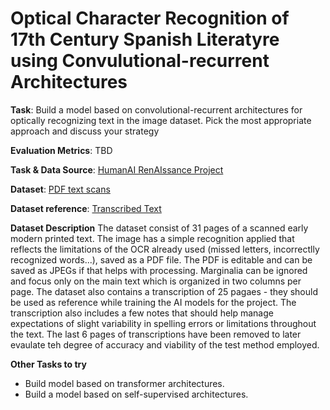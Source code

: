 # Optical Character Recognition of 17th Century Spanish Literatyre using Convulutional-recurrent Architectures

**Task**: Build a model based on convolutional-recurrent architectures for optically recognizing text in the image dataset. Pick the most appropriate approach and discuss your strategy 

**Evaluation Metrics**: TBD

**Task & Data Source**: [HumanAI RenAIssance Project](https://humanai.foundation/gsoc/projects/2024/project_RenAIssance.html)

**Dataset**: [PDF text scans](text-extract.pdf)

**Dataset reference**: [Transcribed Text](text-transcription.docx)

**Dataset Description**
The dataset consist of 31 pages of a scanned early modern printed text. The image has a simple recognition applied that reflects the limitations of the OCR already used (missed letters, incorrectlly recognized words...), saved as a PDF file. The PDF is editable and can be saved as JPEGs if that helps with processing. Marginalia can be ignored and focus only on the main text which is organized in two columns per page. The dataset also contains a transcription of 25 pagaes - they should be used as reference while training the AI models for the project. The transcription also includes a few notes that should help manage expectations of slight variability in spelling errors or limitations throughout the text. The last 6 pages of transcriptions have been removed to later evaulate teh degree of accuracy and viability of the test method employed. 


**Other Tasks to try**
* Build model based on transformer architectures.
* Build a model based on self-supervised architectures.
